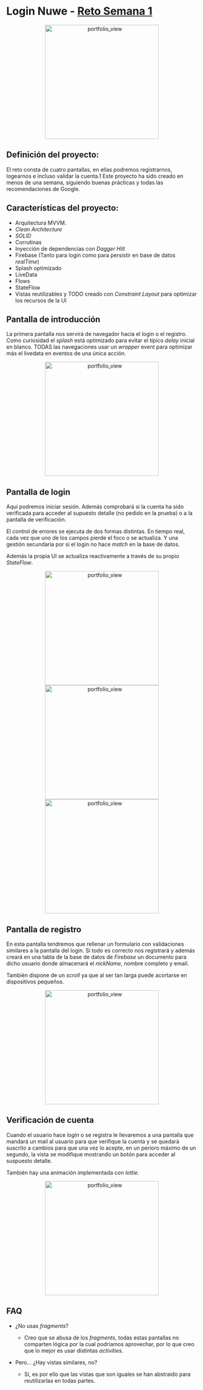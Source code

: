# Login Nuwe - [Reto Semana 1](https://nuwe.io/challenge/reto-mobile-individual-semana-1)

<p align="center">
<img align="center" width="300" alt="portfolio_view" src="./docs/logo.png">
</p>

## Definición del proyecto:

El reto consta de cuatro pantallas, en ellas podremos registrarnos, logearnos e incluso validar la cuenta.1
Este proyecto ha sido creado en menos de una semana, siguiendo buenas prácticas y todas las recomendaciones de Google.

## Características del proyecto:

- Arquitectura MVVM.
- *Clean Architecture*
- *SOLID*
- Corrutinas
- Inyección de dependencias con *Dagger Hilt*
- Firebase (Tanto para login como para persistir en base de datos *realTime*)
- Splash optimizado
- LiveData
- Flows
- StateFlow
- Vistas reutilizables y TODO creado con *Constraint Layout* para optimizar los recursos de la UI

## Pantalla de introducción
La primera pantalla nos servirá de navegador hacia el login o el registro. Como curiosidad el *splash* está optimizado para evitar el típico *delay* inicial en blanco.
TODAS las navegaciones usar un *wrapper* event para optimizar más el livedata en eventos de una única acción.

<p align="center">
<img align="center" width="300" alt="portfolio_view" src="./docs/introductionview.png">
</p>

## Pantalla de login

Aquí podremos iniciar sesión. Además comprobará si la cuenta ha sido verificada para acceder al supuesto detalle (no pedido en la prueba) o a la pantalla de verificación.

El control de errores se ejecuta de dos formas distintas. En tiempo real, cada vez que uno de los campos pierde el foco o se actualiza. Y una gestión secundaria por si el login no hace *match* en la base de datos.

Además la propia UI se actualiza reactivamente a través de su propio *StateFlow*.

<p align="center">
<img align="center" width="300" alt="portfolio_view" src="./docs/login_animation.gif">
<img align="center" width="300" alt="portfolio_view" src="./docs/login_validation.gif">
<img align="center" width="300" alt="portfolio_view" src="./docs/login_error.gif">
</p>

## Pantalla de registro

En esta pantalla tendremos que rellenar un formulario con validaciones similares a la pantalla del login. Si todo es correcto nos registrará y además creará en una tabla de la base de datos de *Firebase* un documento para dicho usuario donde almacenará el *nickName*, nombre completo y email.

También dispone de un *scroll* ya que al ser tan larga puede acortarse en dispositivos pequeños.

<p align="center">
<img align="center" width="300" alt="portfolio_view" src="./docs/signin.png">
</p>

## Verificación de cuenta

Cuando el usuario hace *login* o se registra le llevaremos a una pantalla que mandará un mail al usuario para que verifique la cuenta y se quedará suscrito a cambios para que una vez lo acepte, en un perioro máximo de un segundo, la vista se modifique mostrando un botón para acceder al suspuesto detalle.

También hay una animación implementada con *lottie*.

<p align="center">
<img align="center" width="300" alt="portfolio_view" src="./docs/verification.gif">
</p>

## FAQ

- ¿No usas *fragments*?
  - Creo que se abusa de los *fragments*, todas estas pantallas no comparten lógica por la cual podríamos aprovechar, por lo que creo que lo mejor es usar distintas *activities*.

- Pero... ¿Hay vistas similares, no?
  - Sí, es por ello que las vistas que son iguales se han abstraido para reutilizarlas en todas partes.
